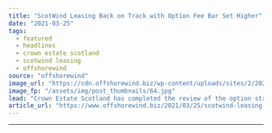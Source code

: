 ```yaml
---
title: "ScotWind Leasing Back on Track with Option Fee Bar Set Higher"
date: "2021-03-25"
tags: 
  - featured
  - headlines
  - crown estate scotland
  - scotwind leasing
  - offshorewind
source: "offshorewind"
image_url: "https://cdn.offshorewind.biz/wp-content/uploads/sites/2/2021/03/25090503/Hywind-Scorland_-c-Equinor.jpg"
image_fp: "/assets/img/post_thumbnails/64.jpg"
lead: "Crown Estate Scotland has completed the review of the option structure for the ScotWind"
article_url: "https://www.offshorewind.biz/2021/03/25/scotwind-leasing-back-on-track-with-option-fee-bar-set-higher/"
---
```


---
